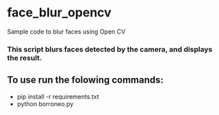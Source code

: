 # face_blur_opencv
Sample code to blur faces using Open CV


### This script  blurs faces detected by the camera, and displays the result.

## To use run the folowing commands:
  - pip install -r requirements.txt
  - python borroneo.py
  
